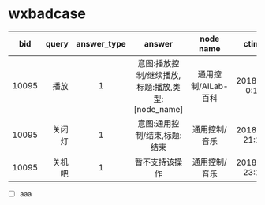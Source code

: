 # wxbadcase

 | bid        | query   |  answer_type  | answer | node name | ctime |
 | --------   | -----:  | :----:  |:----:  |:----:   |:----:   |
 |10095  |	播放	|  1	|  意图:播放控制/继续播放,标题:播放,类型:[node_name]	| 通用控制/AILab-百科	| 2018/5/8 0:11 |
 |10095	    |关闭灯	  |1	             |意图:通用控制/结束,标题:结束	| 通用控制/音乐 |	2018/5/7 21:12 |
 | 10095	  |关机吧	| 1	|暂不支持该操作	| 通用控制/音乐	| 2018/5/7 23:12 |
 
 - [ ] aaa


